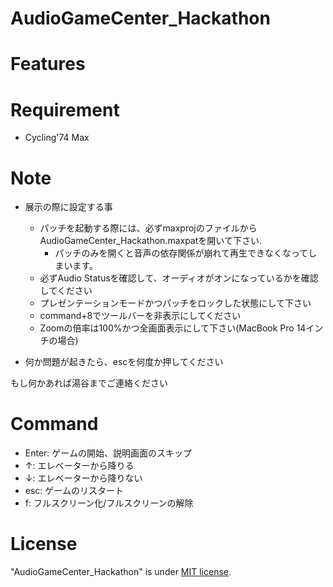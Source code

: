 # AudioGameCenter_Hackathon

# Features

# Requirement

* Cycling'74 Max

# Note

- 展示の際に設定する事
  - パッチを起動する際には、必ずmaxprojのファイルからAudioGameCenter_Hackathon.maxpatを開いて下さい.
    - パッチのみを開くと音声の依存関係が崩れて再生できなくなってしまいます。
  - 必ずAudio Statusを確認して、オーディオがオンになっているかを確認してください  
  - プレゼンテーションモードかつパッチをロックした状態にして下さい
  - command+8でツールバーを非表示にしてください
  - Zoomの倍率は100%かつ全画面表示にして下さい(MacBook Pro 14インチの場合)

- 何か問題が起きたら、escを何度か押してください
  
もし何かあれば湯谷までご連絡ください

# Command

- Enter: ゲームの開始、説明画面のスキップ
- ↑: エレベーターから降りる
- ↓: エレベーターから降りない
- esc: ゲームのリスタート
- f: フルスクリーン化/フルスクリーンの解除  

# License

"AudioGameCenter_Hackathon" is under [MIT license](https://en.wikipedia.org/wiki/MIT_License).

